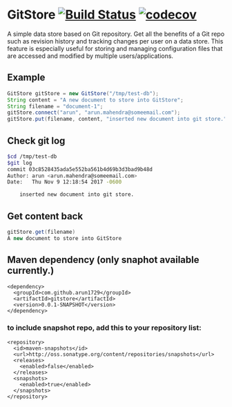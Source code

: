 # GitStore [![Build Status](https://travis-ci.org/arun1729/gitstore.svg?branch=master)](https://travis-ci.org/arun1729/gitstore) [![codecov](https://codecov.io/gh/arun1729/gitstore/branch/master/graph/badge.svg)](https://codecov.io/gh/arun1729/gitstore)

A simple data store based on Git repository. Get all the benefits of a Git repo such as revision history and tracking changes per user on a data store. This feature is especially useful for storing and managing configuration files that are accessed and modified by multiple users/applications.

## Example
```java
GitStore gitStore = new GitStore("/tmp/test-db");
String content = "A new document to store into GitStore";
String filename = "document-1";
gitStore.connect("arun", "arun.mahendra@someemail.com");
gitStore.put(filename, content, "inserted new document into git store.");
```

## Check git log
```bash
$cd /tmp/test-db
$git log
commit 03c8528435ada5e552ba561b4d69b3d3bad9b48d
Author: arun <arun.mahendra@someemail.com>
Date:   Thu Nov 9 12:18:54 2017 -0600

    inserted new document into git store.
```
## Get content back
```java
gitStore.get(filename)
A new document to store into GitStore
```

## Maven dependency (only snaphot available currently.)
```
<dependency>
  <groupId>com.github.arun1729</groupId>
  <artifactId>gitstore</artifactId>
  <version>0.0.1-SNAPSHOT</version>
</dependency>
```
### to include snapshot repo, add this to your repository list:
```
<repository>
  <id>maven-snapshots</id>
  <url>http://oss.sonatype.org/content/repositories/snapshots</url>
  <releases>
    <enabled>false</enabled>
  </releases>
  <snapshots>
    <enabled>true</enabled>
  </snapshots>
</repository>
```
